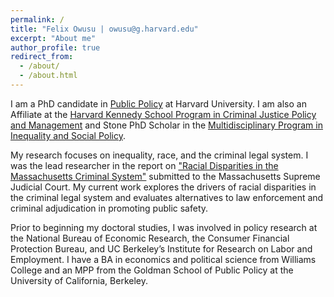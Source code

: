 ```yaml
---
permalink: /
title: "Felix Owusu | owusu@g.harvard.edu"
excerpt: "About me"
author_profile: true
redirect_from: 
  - /about/
  - /about.html
---
```


I am a PhD candidate in [Public Policy](https://www.hks.harvard.edu/educational-programs/doctoral-programs) at Harvard University. I am also an Affiliate at the [Harvard Kennedy School Program in Criminal Justice Policy and Management](https://www.hks.harvard.edu/centers/wiener/programs/criminaljustice) and Stone PhD Scholar in the [Multidisciplinary Program in Inequality and Social Policy](https://inequality.hks.harvard.edu/).

My research focuses on inequality, race, and the criminal legal system. I was the lead researcher in the report on ["Racial Disparities in the Massachusetts Criminal System"](https://wayback.archive-it.org/5456/20200909012518/http://cjpp.law.harvard.edu/assets/Massachusetts-Racial-Disparity-Report-FINAL.pdf) submitted to the Massachusetts Supreme Judicial Court. My current work explores the drivers of racial disparities in the criminal legal system and evaluates alternatives to law enforcement and criminal adjudication in promoting public safety.

Prior to beginning my doctoral studies, I was involved in policy research at the National Bureau of Economic Research, the Consumer Financial Protection Bureau, and UC Berkeley’s Institute for Research on Labor and Employment. I have a BA in economics and political science from Williams College and an MPP from the Goldman School of Public Policy at the University of California, Berkeley.
